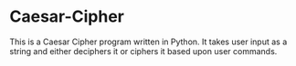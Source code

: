 # Caesar-Cipher
This is a Caesar Cipher program written in Python. It takes user input as a string and either deciphers it or ciphers it based upon user commands.
